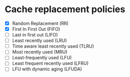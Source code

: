 # Cache replacement policies
- [X] Random Replacement (RR)
- [X] First In First Out (FIFO)
- [ ] Last in first out (LIFO)
- [ ] Least recently used (LRU)
- [ ] Time aware least recently used (TLRU)
- [ ] Most recently used (MRU)
- [ ] Least-frequently used (LFU)
- [ ] Least frequent recently used (LFRU)
- [ ] LFU with dynamic aging (LFUDA)